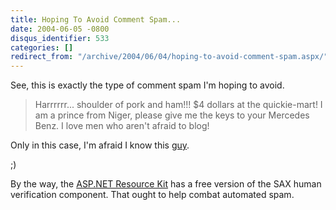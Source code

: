 ```yaml
---
title: Hoping To Avoid Comment Spam...
date: 2004-06-05 -0800
disqus_identifier: 533
categories: []
redirect_from: "/archive/2004/06/04/hoping-to-avoid-comment-spam.aspx/"
---
```


See, this is exactly the type of comment spam I'm hoping to avoid.

> Harrrrrr... shoulder of pork and ham!!! \$4 dollars at the
> quickie-mart! I am a prince from Niger, please give me the keys to
> your Mercedes Benz. I love men who aren't afraid to blog!

Only in this case, I'm afraid I know this
[guy](http://koba.europe.webmatrixhosting.net).

;)

By the way, the [ASP.NET Resource
Kit](http://msdn.microsoft.com/asp.net/asprk/) has a free version of the
SAX human verification component. That ought to help combat automated
spam.

